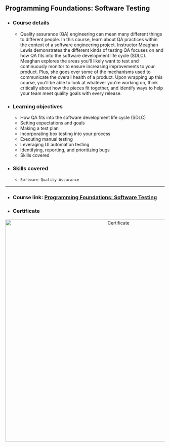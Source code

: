 ## Programming Foundations: Software Testing
- ### Course details
  - Quality assurance (QA) engineering can mean many different things to different people. In this course, learn about QA practices within the context of a software engineering project. Instructor Meaghan Lewis demonstrates the different kinds of testing QA focuses on and how QA fits into the software development life cycle (SDLC). Meaghan explores the areas you'll likely want to test and continuously monitor to ensure increasing improvements to your product. Plus, she goes over some of the mechanisms used to communicate the overall health of a product. Upon wrapping up this course, you'll be able to look at whatever you're working on, think critically about how the pieces fit together, and identify ways to help your team meet quality goals with every release.
- ### Learning objectives
  - How QA fits into the software development life cycle (SDLC)
  - Setting expectations and goals
  - Making a test plan
  - Incorporating box testing into your process
  - Executing manual testing
  - Leveraging UI automation testing
  - Identifying, reporting, and prioritizing bugs
  - Skills covered
- ### Skills covered
  - `Software Quality Assurance`
---
- ### Course link: [Programming Foundations: Software Testing](https://www.linkedin.com/learning/programming-foundations-software-testing-qa?resume=false)
- ### Certificate
<div align="center">
  <img src="https://media-exp1.licdn.com/dms/image/C4D1FAQEF1J99q2NqMg/feedshare-document-cover-images_800/0/1650210518153?e=2147483647&v=beta&t=Lq2ByfQxmPR1fTsX0mdTYpTRppOt8ACvXd4FwliX7F0" alt="Certificate" width="700px">
</div>